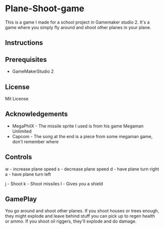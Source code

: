 # Plane-Shoot-game

This is a game I made for a school project in Gamemaker studio 2. It's a game where you simply fly around and shoot other planes in your plane. 

## Instructions

## Prerequisites

- GameMakerStudio 2

## License 

Mit License

## Acknowledgements

- MegaPhilX - The missile sprite I used is from his game Megaman Unlimited
- Capcom - The song at the end is a piece from some megaman game, don't remember where

## Controls

w - increase plane speed
s - decrease plane speed
d - have plane turn right
a - have plane turn left

j - Shoot 
k - Shoot missiles
l - Gives you a shield

## GamePlay
You go around and shoot other planes. If you shoot houses or trees enough, they might explode and leave behind stuff you can pick up to regen health or ammo. If you shoot oil riggers, they'll explode and do damage. 
